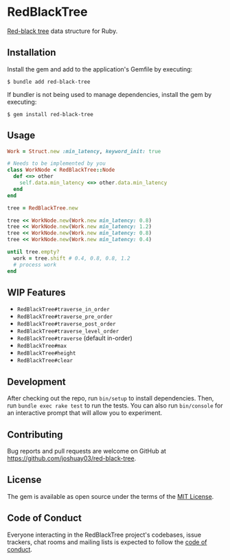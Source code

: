 # RedBlackTree

[Red-black tree](https://en.wikipedia.org/wiki/Red%E2%80%93black_tree) data structure for Ruby.

## Installation

Install the gem and add to the application's Gemfile by executing:

    $ bundle add red-black-tree

If bundler is not being used to manage dependencies, install the gem by executing:

    $ gem install red-black-tree

## Usage

```ruby
Work = Struct.new :min_latency, keyword_init: true

# Needs to be implemented by you
class WorkNode < RedBlackTree::Node
  def <=> other
    self.data.min_latency <=> other.data.min_latency
  end
end

tree = RedBlackTree.new

tree << WorkNode.new(Work.new min_latency: 0.8)
tree << WorkNode.new(Work.new min_latency: 1.2)
tree << WorkNode.new(Work.new min_latency: 0.8)
tree << WorkNode.new(Work.new min_latency: 0.4)

until tree.empty?
  work = tree.shift # 0.4, 0.8, 0.8, 1.2
  # process work
end
```

## WIP Features

- `RedBlackTree#traverse_in_order`
- `RedBlackTree#traverse_pre_order`
- `RedBlackTree#traverse_post_order`
- `RedBlackTree#traverse_level_order`
- `RedBlackTree#traverse` (default in-order)
- `RedBlackTree#max`
- `RedBlackTree#height`
- `RedBlackTree#clear`

## Development

After checking out the repo, run `bin/setup` to install dependencies. Then, run `bundle exec rake test` to run the
tests. You can also run `bin/console` for an interactive prompt that will allow you to experiment.

## Contributing

Bug reports and pull requests are welcome on GitHub at https://github.com/joshuay03/red-black-tree.

## License

The gem is available as open source under the terms of the [MIT License](https://opensource.org/licenses/MIT).

## Code of Conduct

Everyone interacting in the RedBlackTree project's codebases, issue trackers, chat rooms and mailing lists is expected
to follow the [code of conduct](https://github.com/joshuay03/red-black-tree/blob/main/CODE_OF_CONDUCT.md).
